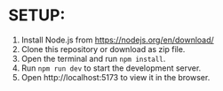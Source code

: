 # SETUP:
1. Install Node.js from https://nodejs.org/en/download/
2. Clone this repository or download as zip file.
3. Open the terminal and run `npm install`.
4. Run `npm run dev` to start the development server.
5. Open http://localhost:5173 to view it in the browser.